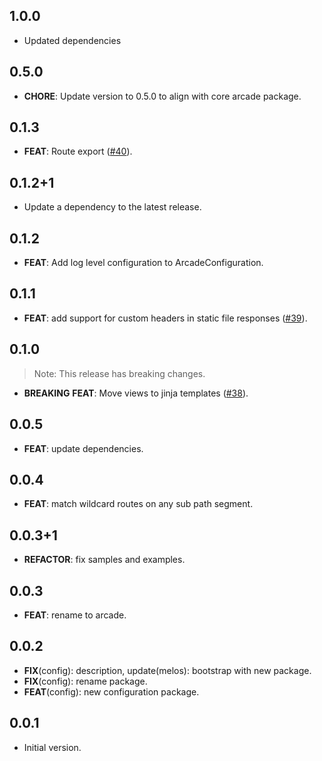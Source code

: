 ## 1.0.0

- Updated dependencies

## 0.5.0

- **CHORE**: Update version to 0.5.0 to align with core arcade package.

## 0.1.3

- **FEAT**: Route export ([#40](https://github.com/dartarcade/arcade/issues/40)).

## 0.1.2+1

- Update a dependency to the latest release.

## 0.1.2

- **FEAT**: Add log level configuration to ArcadeConfiguration.

## 0.1.1

- **FEAT**: add support for custom headers in static file responses ([#39](https://github.com/dartarcade/arcade/issues/39)).

## 0.1.0

> Note: This release has breaking changes.

- **BREAKING** **FEAT**: Move views to jinja templates ([#38](https://github.com/dartarcade/arcade/issues/38)).

## 0.0.5

- **FEAT**: update dependencies.

## 0.0.4

- **FEAT**: match wildcard routes on any sub path segment.

## 0.0.3+1

- **REFACTOR**: fix samples and examples.

## 0.0.3

- **FEAT**: rename to arcade.

## 0.0.2

- **FIX**(config): description, update(melos): bootstrap with new package.
- **FIX**(config): rename package.
- **FEAT**(config): new configuration package.

## 0.0.1

- Initial version.
